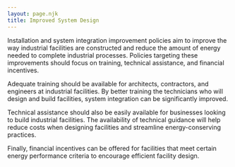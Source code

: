 ```yaml
---
layout: page.njk
title: Improved System Design
---
```

Installation and system integration improvement policies aim to improve the way industrial facilities are constructed and reduce the amount of energy needed to complete industrial processes.  Policies targeting these improvements should focus on training, technical assistance, and financial incentives.

Adequate training should be available for architects, contractors, and engineers at industrial facilities.  By better training the technicians who will design and build facilities, system integration can be significantly improved.

Technical assistance should also be easily available for businesses looking to build industrial facilities. The availability of technical guidance will help reduce costs when designing facilities and streamline energy-conserving practices.

Finally, financial incentives can be offered for facilities that meet certain energy performance criteria to encourage efficient facility design.

